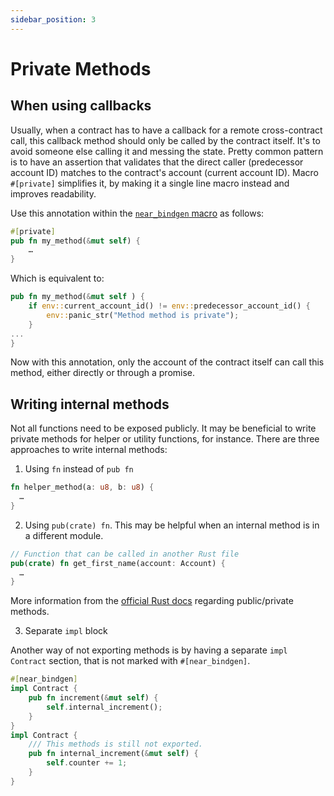 ```yaml
---
sidebar_position: 3
---
```


# Private Methods

## When using callbacks

Usually, when a contract has to have a callback for a remote cross-contract call, this callback method should only be called by the contract itself. It's to avoid someone else calling it and messing the state. Pretty common pattern is to have an assertion that validates that the direct caller (predecessor account ID) matches to the contract's account (current account ID). Macro `#[private]` simplifies it, by making it a single line macro instead and improves readability.

Use this annotation within the [`near_bindgen` macro](../contract-structure/near-bindgen.md) as follows:

```rust
#[private]
pub fn my_method(&mut self) {
    …
}
```

Which is equivalent to:

```rust
pub fn my_method(&mut self ) {
    if env::current_account_id() != env::predecessor_account_id() {
        env::panic_str("Method method is private");
    }
...
}
```

Now with this annotation, only the account of the contract itself can call this method, either directly or through a promise.

## Writing internal methods

Not all functions need to be exposed publicly. It may be beneficial to write private methods for helper or utility functions, for instance. There are three approaches to write internal methods:

1. Using `fn` instead of `pub fn`

  ```rust
  fn helper_method(a: u8, b: u8) {
    …
  }
  ```

2. Using `pub(crate) fn`. This may be helpful when an internal method is in a different module.

  ```rust
  // Function that can be called in another Rust file
  pub(crate) fn get_first_name(account: Account) {
    …
  }
  ```

  More information from the [official Rust docs](https://doc.rust-lang.org/reference/visibility-and-privacy.html) regarding public/private methods.

3. Separate `impl` block  

  Another way of not exporting methods is by having a separate `impl Contract` section, that is not marked with `#[near_bindgen]`.

  ```rust
  #[near_bindgen]
  impl Contract {
      pub fn increment(&mut self) {
          self.internal_increment();
      }
  }
  impl Contract {
      /// This methods is still not exported.
      pub fn internal_increment(&mut self) {
          self.counter += 1;
      }
  }
  ```

